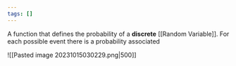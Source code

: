 ```yaml
---
tags: []
---
```

A function that defines the probability of a **discrete** [[Random Variable]]. For each possible event there is a probability associated

![[Pasted image 20231015030229.png|500]]
